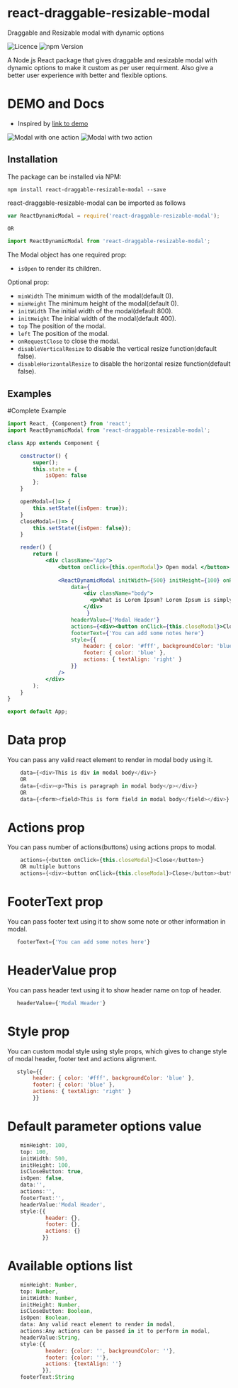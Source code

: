 # react-draggable-resizable-modal
Draggable and Resizable modal with dynamic options


<img src="https://img.shields.io/badge/Licence-MIT-blue.svg" alt="Licence" data-canonical-src="https://img.shields.io/badge/Licence-MIT-blue.svg" style="max-width:100%;"/>
<img src="https://img.shields.io/badge/Version-0.0.5-brightgreen.svg" alt="npm Version" data-canonical-src="https://img.shields.io/badge/Version-0.0.5-brightgreen.svg" style="max-width:100%;"/>

A Node.js React package that gives draggable and resizable modal with dynamic options to make it custom as per user requirment. Also give a better user experience with better and flexible options.

# DEMO and Docs

* Inspired by [link to demo](https://wwan5803.github.io/react-modal-resizable-draggable/)

![Modal with one action](https://github.com/TechnologyGeek12/react-draggable-resizable-modal/blob/master/src/lib/action1.png)
![Modal with two action](https://github.com/TechnologyGeek12/react-draggable-resizable-modal/blob/master/src/lib/action2.png)

## Installation
The package can be installed via NPM:
```
npm install react-draggable-resizable-modal --save
```
react-draggable-resizable-modal can be imported as follows

```javascript
var ReactDynamicModal = require('react-draggable-resizable-modal');

OR

import ReactDynamicModal from 'react-draggable-resizable-modal';

```


The Modal object has one required prop:

- `isOpen` to render its children.

Optional prop:

- `minWidth` The minimum width of the modal(default 0).
- `minHeight` The minimum height of the modal(default 0).
- `initWidth` The initial width of the modal(default 800).
- `initHeight` The initial width of the modal(default 400).
- `top` The position of the modal.
- `left` The position of the modal.
- `onRequestClose` to close the modal.
- `disableVerticalResize` to disable the vertical resize function(default false).
- `disableHorizontalResize` to disable the horizontal resize function(default false).


## Examples

#Complete Example 
```jsx
import React, {Component} from 'react';
import ReactDynamicModal from 'react-draggable-resizable-modal';

class App extends Component {

    constructor() {
        super();
        this.state = {
            isOpen: false
        };
    }

    openModal=()=> {
        this.setState({isOpen: true});
    }
    closeModal=()=> {
        this.setState({isOpen: false});
    }

    render() {
        return (
			<div className="App">
                <button onClick={this.openModal}> Open modal </button>
                
				<ReactDynamicModal initWidth={500} initHeight={100} onRequestClose={this.closeModal} isOpen={this.state.isOpen}
					data={
                        <div className="body">
						  <p>What is Lorem Ipsum? Lorem Ipsum is simply dummy text of the printing and typesetting industry.</p>
                        </div>
                         }
                    headerValue={'Modal Header'}     
					actions={<div><button onClick={this.closeModal}>Close</button></div>}
					footerText={'You can add some notes here'}
					style={{
						header: { color: '#fff', backgroundColor: 'blue' },
						footer: { color: 'blue' },
						actions: { textAlign: 'right' }
					}}
				/>
			</div>
        );
    }
}

export default App;

```

# Data prop

You can pass any valid react element to render in modal body using it.

```javascript
    data={<div>This is div in modal body</div>}
    OR
    data={<div><p>This is paragraph in modal body</p></div>}
    OR
    data={<form><field>This is form field in modal body</field></div>}
```

# Actions prop

You can pass number of actions(buttons) using actions props to modal.

```javascript
    actions={<button onClick={this.closeModal}>Close</button>}
    OR multiple buttons
    actions={<div><button onClick={this.closeModal}>Close</button><button onClick={this.saveModal}>Save</button></div>}
```

# FooterText prop

You can pass footer text using it to show some note or other information in modal.

```javascript
   footerText={'You can add some notes here'}
```

# HeaderValue prop

You can pass header text using it to show header name on top of header.

```javascript
   headerValue={'Modal Header'}
```

# Style prop

You can custom modal style using style props, which gives to change style of modal header, footer text and actions alignment.

```javascript
   style={{
		header: { color: '#fff', backgroundColor: 'blue' },
		footer: { color: 'blue' },
		actions: { textAlign: 'right' }
		}}
```



# Default parameter options value
```javascript
    minHeight: 100,
    top: 100,
    initWidth: 500,
    initHeight: 100,
    isCloseButton: true,
    isOpen: false,
    data:'',
    actions:'',
    footerText:'',
    headerValue:'Modal Header',
    style:{{
		    header: {},
			footer: {},
			actions: {}
		   }}
```

# Available options list
```javascript
    minHeight: Number,
    top: Number,
    initWidth: Number,
    initHeight: Number,
    isCloseButton: Boolean,
    isOpen: Boolean,
    data: Any valid react element to render in modal,
    actions:Any actions can be passed in it to perform in modal,
    headerValue:String,
    style:{{
		    header: {color: '', backgroundColor: ''},
			footer: {color: ''},
			actions: {textAlign: ''}
           }},
    footerText:String       
```
